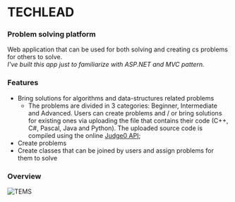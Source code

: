# TECHLEAD
### Problem solving platform

Web application that can be used for both solving and creating cs problems for others to solve.   
*I've built this app just to familiarize with ASP.NET and MVC pattern.* 

### Features
- Bring solutions for algorithms and data-structures related problems
    - The problems are divided in 3 categories: Beginner, Intermediate and Advanced. Users can create problems and / or bring solutions for existing ones via uploading the file that contains their code (C++, C#, Pascal, Java and Python). The uploaded source code is compiled using the online [Judge0 API](https://github.com/judge0/judge0);
- Create problems
- Create classes that can be joined by users and assign problems for them to solve

### Overview

![TEMS](https://i.ibb.co/2jqYpRj/tlead.jpg)
